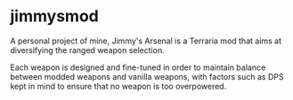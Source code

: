 # jimmysmod
A personal project of mine, Jimmy's Arsenal is a Terraria mod that aims at diversifying the ranged weapon selection.

Each weapon is designed and fine-tuned in order to maintain balance between modded weapons and vanilla weapons, with
factors such as DPS kept in mind to ensure that no weapon is too overpowered.
